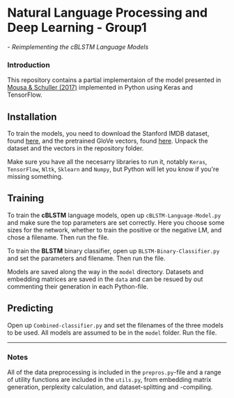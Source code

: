 # Natural Language Processing and Deep Learning - Group1
_- Reimplementing the cBLSTM Language Models_

### Introduction
This repository contains a partial implementaion of the model presented in [Mousa & Schuller (2017)](http://aclweb.org/anthology/E/E17/E17-1096.pdf) implemented in Python using Keras and TensorFlow.

## Installation
To train the models, you need to download the Stanford IMDB dataset, found [here](http://ai.stanford.edu/~amaas/data/sentiment/), and the pretrained GloVe vectors, found [here](http://nlp.stanford.edu/data/glove.6B.zip). Unpack the dataset and the vectors in the repository folder.

Make sure you have all the necesarry libraries to run it, notably `Keras`, `TensorFlow`, `Nltk`, `Sklearn` and `Numpy`, but Python will let you know if you're missing something.

## Training
To train the **cBLSTM** language models, open up `cBLSTM-Language-Model.py` and make sure the top parameters are set correctly. Here you choose some sizes for the network, whether to train the positive or the negative LM, and chose a filename. Then run the file.

To train the **BLSTM** binary classifier, open up `BLSTM-Binary-Classifier.py` and set the parameters and filename. Then run the file.

Models are saved along the way in the `model` directory. Datasets and embedding matrices are saved in the `data` and can be resued by out commenting their generation in each Python-file.

## Predicting

Open up `Combined-classifier.py` and set the filenames of the three models to be used. All models are assumed to be in the `model` folder. Run the file.

<hr>

### Notes

All of the data preprocessing is included in the `prepros.py`-file and a range of utility functions are included in the `utils.py`, from embedding matrix generation, perplexity calculation, and dataset-splitting and -compiling. 